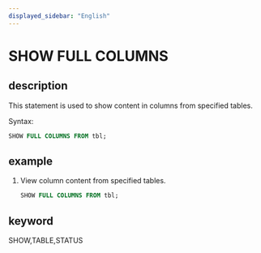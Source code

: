 ```yaml
---
displayed_sidebar: "English"
---
```


# SHOW FULL COLUMNS

## description

This statement is used to show content in columns from specified tables.

Syntax:

```sql
SHOW FULL COLUMNS FROM tbl;
```

## example

1. View column content from specified tables.  

    ```sql
    SHOW FULL COLUMNS FROM tbl;
    ```

## keyword

SHOW,TABLE,STATUS
